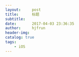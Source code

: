 ```yaml
---
layout:     post
title:      标题
subtitle:   
date:       2017-04-03 23:36:35
author:     hjfrun
header-img: 
catalog: true
tags:
    - iOS
---
```






